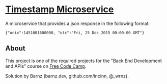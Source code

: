 
# [Timestamp Microservice](https://www.freecodecamp.org/learn/apis-and-microservices/apis-and-microservices-projects/timestamp-microservice)
A microservice that provides a json response in the following format:

```
{"unix":1451001600000, "utc":"Fri, 25 Dec 2015 00:00:00 GMT"}
```

## About
This project is one of the required projects for the "Back End Development and APIs" course on [Free Code Camp](freecodecamp.org).

Solution by Barnz (barnz.dev, github.com/incinn, @_wrnz).
